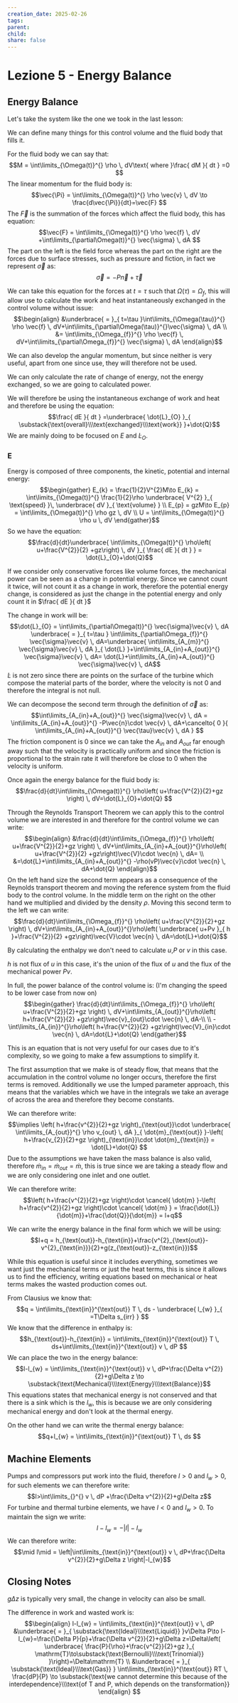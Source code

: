 ```yaml
---
creation_date: 2025-02-26
tags: 
parent: 
child: 
share: false
---
```

# Lezione 5 - Energy Balance

## Energy Balance

Let's take the system like the one we took in the last lesson:
<!Diagram control volume>

We can define many things for this control volume and the fluid body that fills it.

For the fluid body we can say that:
$$M = \int\limits_{\Omega(t)}^{} \rho \, dV\text{ where }\frac{ dM }{ dt } =0 $$
The linear momentum for the fluid body is:
$$\vec{\Pi} = \int\limits_{\Omega(t)}^{} \rho \vec{v} \, dV \to \frac{d\vec{\Pi}}{dt}=\vec{F} $$
The $\vec{F}$ is the summation of the forces which affect the fluid body, this has equation:
$$\vec{F} = \int\limits_{\Omega(t)}^{} \rho \vec{f} \, dV +\int\limits_{\partial\Omega(t)}^{} \vec{\sigma} \, dA $$
The part on the left is the field force whereas the part on the right are the forces due to surface stresses, such as pressure and fiction, in fact we represent $\vec{\sigma}$ as:
$$\vec{\sigma} = -P\vec{n}+\vec{\tau}$$

We can take this equation for the forces at $t=\tau$ such that $\Omega(\tau) = \Omega_{f}$, this will allow use to calculate the work and heat instantaneously exchanged in the control volume without issue:
$$\begin{align}
&\underbrace{ = }_{ t=\tau }\int\limits_{\Omega(\tau)}^{} \rho \vec{f} \, dV+\int\limits_{\partial\Omega(\tau)}^{}\vec{\sigma}  \, dA   \\
&= \int\limits_{\Omega_{f}}^{} \rho \vec{f}  \, dV+\int\limits_{\partial\Omega_{f}}^{} \vec{\sigma} \, dA  
\end{align}$$

We can also develop the angular momentum, but since neither is very useful, apart from one since use, they will therefore not be used.

We can only calculate the rate of change of energy, not the energy exchanged, so we are going to calculated power.

We will therefore be using the instantaneous exchange of work and heat and therefore be using the equation:
$$\frac{ dE }{ dt } =\underbrace{ \dot{L}_{O} }_{ \substack{\text{overall}\\\text{exchanged}\\\text{work}} }+\dot{Q}$$
We are mainly doing to be focused on $E$ and $\dot{L}_{O}$.

### E

Energy is composed of three components, the kinetic, potential and internal energy:
$$\begin{gather}
E_{k} = \frac{1}{2}V^{2}M\to E_{k} = \int\limits_{\Omega(t)}^{} \frac{1}{2}\rho \underbrace{ V^{2}  }_{ \text{speed} }\, \underbrace{ dV }_{ \text{volume} }  \\
E_{p} = gzM\to E_{p} = \int\limits_{\Omega(t)}^{} \rho gz \, dV \\
U = \int\limits_{\Omega(t)}^{} \rho u \, dV  
\end{gather}$$
So we have the equation:
$$\frac{d}{dt}\underbrace{ \int\limits_{\Omega(t)}^{} \rho\left( u+\frac{V^{2}}{2} +gz\right) \, dV }_{ \frac{ dE }{ dt }  } = \dot{L}_{O}+\dot{Q}$$

If we consider only conservative forces like volume forces, the mechanical power can be seen as a change in potential energy. Since we cannot count it twice, will not count it as a change in work, therefore the potential energy change, is considered as just the change in the potential energy and only count it in $\frac{ dE }{ dt }$

The change in work will be:
$$\dot{L}_{O} = \int\limits_{\partial\Omega(t)}^{} \vec{\sigma}\vec{v} \, dA \underbrace{ = }_{ t=\tau } \int\limits_{\partial\Omega_{f}}^{} \vec{\sigma}\vec{v} \, dA=\underbrace{ \int\limits_{A_{m}}^{} \vec{\sigma}\vec{v} \, dA }_{ \dot{L} }+\int\limits_{A_{in}+A_{out}}^{} \vec{\sigma}\vec{v} \, dA= \dot{L}+\int\limits_{A_{in}+A_{out}}^{} \vec{\sigma}\vec{v} \, dA$$
$\dot{L}$ is not zero since there are points on the surface of the turbine which compose the material parts of the border, where the velocity is not 0 and therefore the integral is not null.

We can decompose the second term through the definition of $\vec{\sigma}$ as:
$$\int\limits_{A_{in}+A_{out}}^{} \vec{\sigma}\vec{v} \, dA = \int\limits_{A_{in}+A_{out}}^{} -P\vec{n}\cdot \vec{v} \, dA+\cancelto{ 0 }{ \int\limits_{A_{in}+A_{out}}^{} \vec{\tau}\vec{v} \, dA }   $$
The friction component is 0 since we can take the $A_{in}$ and $A_{out}$ far enough away such that the velocity is practically uniform and since the friction is proportional to the strain rate it will therefore be close to 0 when the velocity is uniform.

Once again the energy balance for the fluid body is:
$$\frac{d}{dt}\int\limits_{\Omega(t)}^{} \rho\left( u+\frac{V^{2}}{2}+gz \right) \, dV=\dot{L}_{O}+\dot{Q} $$

Through the Reynolds Transport Theorem we can apply this to the control volume we are interested in and therefore for the control volume we can write:
$$\begin{align}
&\frac{d}{dt}\int\limits_{\Omega_{f}}^{} \rho\left( u+\frac{V^{2}}{2}+gz \right) \, dV+\int\limits_{A_{in}+A_{out}}^{}\rho\left( u+\frac{V^{2}}{2} +gz\right)\vec{V}\cdot \vec{n} \, dA= \\
&=\dot{L}+\int\limits_{A_{in}+A_{out}}^{} -\rho(vP)\vec{v}\cdot \vec{n} \, dA+\dot{Q}
\end{align}$$
On the left hand size the second term appears as a consequence of the Reynolds transport theorem and moving the reference system from the fluid body to the control volume. In the middle term on the right on the other hand we multiplied and divided by the density $\rho$. Moving this second term to the left we can write:
$$\frac{d}{dt}\int\limits_{\Omega_{f}}^{} \rho\left( u+\frac{V^{2}}{2}+gz \right) \, dV+\int\limits_{A_{in}+A_{out}}^{}\rho\left( \underbrace{ u+Pv }_{ h }+\frac{V^{2}}{2} +gz\right)\vec{V}\cdot \vec{n} \, dA=\dot{L}+\dot{Q}$$

By calculating the enthalpy we don't need to calculate $u$,$P$ or $v$ in this case.

$h$ is not flux of $u$ in this case, it's the union of the flux of $u$ and the flux of the mechanical power $Pv$.

In full, the power balance of the control volume is:
(I'm changing the speed to be lower case from now on)
$$\begin{gather}
\frac{d}{dt}\int\limits_{\Omega_{f}}^{} \rho\left( u+\frac{V^{2}}{2}+gz \right) \, dV+\int\limits_{A_{out}}^{}\rho\left( h+\frac{V^{2}}{2} +gz\right)\vec{v}_{out}\cdot \vec{n} \, dA-\\ \\
-\int\limits_{A_{in}}^{}\rho\left( h+\frac{V^{2}}{2} +gz\right)\vec{V}_{in}\cdot \vec{n} \, dA=\dot{L}+\dot{Q}
\end{gather}$$

This is an equation that is not very useful for our cases due to it's complexity, so we going to make a few assumptions to simplify it.

The first assumption that we make is of steady flow, that means that the accumulation in the control volume no longer occurs, therefore the first terms is removed.
Additionally we use the lumped parameter approach, this means that the variables which we have in the integrals we take an average of across the area and therefore they become constants.

We can therefore write:
$$\implies \left( h+\frac{v^{2}}{2}+gz \right)_{\text{out}}\cdot \underbrace{ \int\limits_{A_{out}}^{} \rho v_{out} \, dA }_{ \dot{m}_{\text{out}} }-\left( h+\frac{v_{2}}{2}+gz \right)_{\text{in}}\cdot \dot{m}_{\text{in}} = \dot{L}+\dot{Q} $$
Due to the assumptions we have taken the mass balance is also valid, therefore $\dot{m}_{in}=\dot{m}_{out}=\dot{m}$, this is true since we are taking a steady flow and we are only considering one inlet and one outlet.

We can therefore write:
$$\left( h+\frac{v^{2}}{2}+gz \right)\cdot \cancel{ \dot{m} }-\left( h+\frac{v^{2}}{2}+gz \right)\cdot \cancel{ \dot{m} } = \frac{\dot{L}}{\dot{m}}+\frac{\dot{Q}}{\dot{m}} = l+q$$

We can write the energy balance in the final form which we will be using:
$$l+q  = h_{\text{out}}-h_{\text{in}}+\frac{v^{2}_{\text{out}}-v^{2}_{\text{in}}}{2}+g(z_{\text{out}}-z_{\text{in}})$$

While this equation is useful since it includes everything, sometimes we want just the mechanical terms or just the heat terms, this is since it allows us to find the efficiency, writing equations based on mechanical or heat terms makes the wasted production comes out.

From Clausius we know that:
$$q = \int\limits_{\text{in}}^{\text{out}} T \, ds - \underbrace{ l_{w} }_{ =T\Delta s_{irr} } $$
We know that the difference in enthalpy is:
$$h_{\text{out}}-h_{\text{in}} = \int\limits_{\text{in}}^{\text{out}} T  \, ds+\int\limits_{\text{in}}^{\text{out}} v \, dP  $$
We can place the two in the energy balance:
$$l-l_{w} = \int\limits_{\text{in}}^{\text{out}} v \, dP+\frac{\Delta v^{2}}{2}+g\Delta z \to \substack{\text{Mechanical}\\\text{Energy}\\\text{Balance}}$$
This equations states that mechanical energy is not conserved and that there is a sink which is the $l_{w}$, this is because we are only considering mechanical energy and don't look at the thermal energy.

On the other hand we can write the thermal energy balance:
$$q+l_{w} = \int\limits_{\text{in}}^{\text{out}} T \, ds $$

## Machine Elements

Pumps and compressors put work into the fluid, therefore $l>0$ and $l_{w}>0$, for such elements we can therefore write:
$$l>\int\limits_{}^{} v \, dP +\frac{\Delta v^{2}}{2}+g\Delta z$$
For turbine and thermal turbine elements, we have $l<0$ and $l_{w}>0$. To maintain the sign we write:
$$l-l_{w} = -|l|-l_{w}$$
We can therefore write:
$$\mid l\mid = \left|\int\limits_{\text{in}}^{\text{out}} v \, dP+\frac{\Delta v^{2}}{2}+g\Delta z  \right|-l_{w}$$

## Closing Notes

$g\Delta z$ is typically very small, the change in velocity can also be small.

The difference in work and wasted work is:
$$\begin{align}
l-l_{w} = \int\limits_{\text{in}}^{\text{out}} v \, dP &\underbrace{ = }_{ \substack{\text{Ideal}\\\text{Liquid}} }v\Delta P\to l-l_{w}=\frac{\Delta P}{p}+\frac{\Delta v^{2}}{2}+g\Delta z=\Delta\left( \underbrace{ \frac{P}{\rho}+\frac{v^{2}}{2}+gz  }_{ \mathrm{T}\to\substack{\text{Bernoulli}\\\text{Trinomial}} }\right)=\Delta\mathrm{T} \\
&\underbrace{ = }_{ \substack{\text{Ideal}\\\text{Gas}} } \int\limits_{\text{in}}^{\text{out}} RT \, \frac{dP}{P} \to \substack{\text{we cannot determine this because of the interdependence}\\\text{of T and P, which depends on the transformation}}
\end{align} $$









